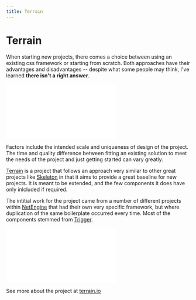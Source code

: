 ```yaml
---
title: Terrain
---
```


# Terrain

When starting new projects, there comes a choice between using an existing css framework or starting from scratch. Both approaches have their advantages and disadvantages -- despite what some people may think, I've learned **there isn't a right answer**.

<div class="mobile"><iframe src="//terrain.io/" frameborder="0"></iframe></div>

Factors include the intended scale and uniqueness of design of the project. The time and quality difference between fitting an existing solution to meet the needs of the project and just getting started can vary greatly.

[Terrain](http://terrain.io) is a project that follows an approach very similar to other great projects like [Skeleton](http://getskeleton.com) in that it aims to provide a great baseline for new projects. It is meant to be extended, and the few components it does have only inlcluded if required.

The intitial work for the project came from a number of different projects within [NetEngine](http://netengine.com.au) that had their own very specific framework, but where duplication of the same boilerplate occurred every time. Most of the components stemmed from [Trigger](https://triggerapp.com).

<div class="tablet"><iframe src="//www.terrain.io/#interactive" frameborder="0"></iframe></div>

See more about the project at [terrain.io](http://terrain.io)

<style>
  html:after {
    content: '';
    position: absolute;
    left: 0;
    right: 0;
    top: 0;
    height: 100vh;
    z-index: -1;
    opacity: .15;
    background:  no-repeat top;
    background-image: linear-gradient(hsla(230, 100%, 95%, 0) 75%, white),
                      url(http://www.terrain.io/images/mountain.jpg);
  }

</style>
